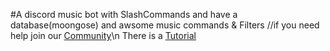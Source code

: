#A discord music bot with SlashCommands and have a database(moongose) and awsome music commands & Filters 
//if you need help join our [Community](https://discord.gg/gGzf9t3d6G)\n
There is a [Tutorial](https://youtu.be/2JIip8ugY6w)
